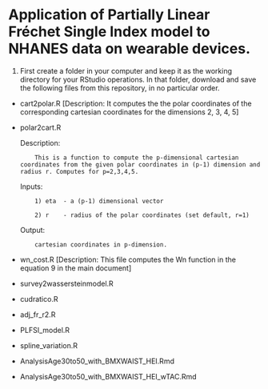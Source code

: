 # Application of Partially Linear Fréchet Single Index model to NHANES data on wearable devices.

1. First create a folder in your computer and keep it as the working directory for your RStudio operations. In that folder, download and save the following files from this repository, in no particular order. 

  - cart2polar.R
    [Description: It computes the the polar coordinates of the corresponding cartesian coordinates for the dimensions 2, 3, 4, 5]
  - polar2cart.R

    Description: 
    
            This is a function to compute the p-dimensional cartesian coordinates from the given polar coordinates in (p-1) dimension and radius r. Computes for p=2,3,4,5.
    
    Inputs: 
    
            1) eta  - a (p-1) dimensional vector
            
            2) r    - radius of the polar coordinates (set default, r=1)
    
    Output:         
            
            cartesian coordinates in p-dimension.
    
  - wn_cost.R
    [Description: This file computes the Wn function in the equation 9 in the main document]
  - survey2wassersteinmodel.R
  - cudratico.R
  - adj_fr_r2.R
  - PLFSI_model.R
  - spline_variation.R
  - AnalysisAge30to50_with_BMXWAIST_HEI.Rmd
  - AnalysisAge30to50_with_BMXWAIST_HEI_wTAC.Rmd



